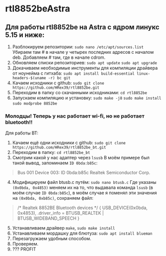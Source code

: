 # rtl8852beAstra
## Для работы rtl8852be на Astra с ядром линукс 5.15 и ниже:
1. Разблокируем репозитории: 
```sudo nano /etc/apt/sources.list```
Убираем там # в начале у четырех последних адресов с началом deb.
Добавляем # там, где в начале cdrom.
2. Обновляем списки репозиториев: 
```sudo apt update```
```sudo apt upgrade```
3. Докачиваем необходимые инструменты для компиляции драйвера от ноунейма с гитхаба: 
```sudo apt install build-essential linux-headers-$(uname -r) bc git```
4. Качаем исходники с github: 
```sudo git clone https://github.com/HRex39/rtl8852be.git```
5. Переходим в папку со скачанными исходниками:
```cd rtl8852be```
6. Запускаем компиляцию и установку: 
```sudo make -j8```
```sudo make install```
```sudo modprobe 8852be```

### Молодцы! Теперь у нас работает wi-fi, но не работает bluetooth!!

Для работы BT:
1. Качаем ещё одни исходники с github: 
```sudo git clone https://github.com/HRex39/rtl8852be_bt.git```
2. Переходим в папку: 
```cd rtl8852be_bt```
3. Смотрим какой у нас адаптер через ```lsusb``` В моём примере был такой вывод, запоминаем ```ID 0bda:b85c```:
> Bus 001 Device 003: ID 0bda:b85c Realtek Semiconductor Corp.
4. Модифицируем файл btusb.c путём: 
```sudo nano btusb.c```
Где указаны ```(0x0bda, 0x4853)``` меняем их на то, что выдавала команда ```lsusb```  (в моём случае ```ID 0bda:b85c```), в моём случае я поменял эти значения на ```(0x0bda, 0xb85c)```, сохраняем файл:
>/* Realtek 8852BE Bluetooth devices */
{ USB_DEVICE(0x0bda, 0x4853), .driver_info = BTUSB_REALTEK |
               BTUSB_WIDEBAND_SPEECH }
5. Устанавливаем драйвер ```make```, ```sudo make install```
6. Устанавливаем мордашку для блютуза: ```sudo apt install blueman```
7. Перезагружаем удобным способом.
8. Проверяем.
9. ??? PROFIT
